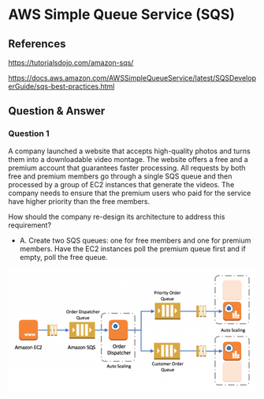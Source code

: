 # AWS Simple Queue Service (SQS)





## References
https://tutorialsdojo.com/amazon-sqs/

https://docs.aws.amazon.com/AWSSimpleQueueService/latest/SQSDeveloperGuide/sqs-best-practices.html

## Question & Answer

### Question 1
A company launched a website that accepts high-quality photos and turns them into a downloadable video montage. The website offers a free and a premium account that guarantees faster processing. All requests by both free and premium members go through a single SQS queue and then processed by a group of EC2 instances that generate the videos. The company needs to ensure that the premium users who paid for the service have higher priority than the free members.

How should the company re-design its architecture to address this requirement?

- A. Create two SQS queues: one for free members and one for premium members. Have the EC2 instances poll the premium queue first and if empty, poll the free queue.


![Alt text](images/question-sqs.png)